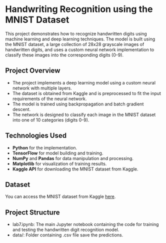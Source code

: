 # Handwriting Recognition using the MNIST Dataset

This project demonstrates how to recognize handwritten digits using machine learning and deep learning techniques. The model is built using the MNIST dataset, a large collection of 28x28 grayscale images of handwritten digits, and uses a custom neural network implementation to classify these images into the corresponding digits (0-9).

## Project Overview

- The project implements a deep learning model using a custom neural network with multiple layers.
- The dataset is obtained from Kaggle and is preprocessed to fit the input requirements of the neural network.
- The model is trained using backpropagation and batch gradient descent.
- The network is designed to classify each image in the MNIST dataset into one of 10 categories (digits 0-9).

## Technologies Used

- **Python** for the implementation.
- **TensorFlow** for model building and training.
- **NumPy** and **Pandas** for data manipulation and processing.
- **Matplotlib** for visualization of training results.
- **Kaggle API** for downloading the MNIST dataset from Kaggle.

## Dataset

You can access the MNIST dataset from Kaggle [here](https://www.kaggle.com/competitions/digit-recognizer/data).

## Project Structure

- lab7.ipynb: The main Jupyter notebook containing the code for training and testing the handwritten digit recognition model.
- data/: Folder containing .csv file save the predictions.

